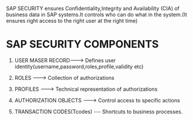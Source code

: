 SAP SECURITY ensures Confidentiality,Integrity and Availability (CIA) of business data in SAP systems.It controls who can do what in the system.(It ensures right access to the right user at the right time)

# SAP SECURITY COMPONENTS

1. USER MASER RECORD---> Defines user identity(username,password,roles,profile,validity etc)

2. ROLES ---> Collection of authorizations

3. PROFILES ---> Technical representation of authorizations

4. AUTHORIZATION OBJECTS ---> Control access to specific actions

5. TRANSACTION CODES(Tcodes) --- Shortcuts to business processes.


